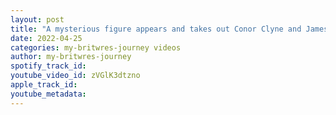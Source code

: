 ```yaml
---
layout: post
title: "A mysterious figure appears and takes out Conor Clyne and James Reid"
date: 2022-04-25
categories: my-britwres-journey videos
author: my-britwres-journey
spotify_track_id: 
youtube_video_id: zVGlK3dtzno
apple_track_id: 
youtube_metadata: 
---
```

